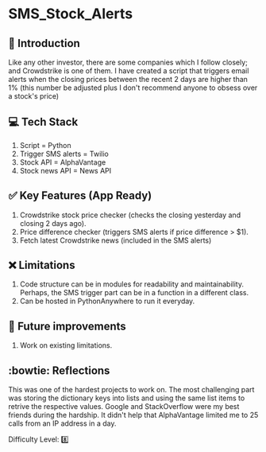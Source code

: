 # SMS_Stock_Alerts

## :book: Introduction
Like any other investor, there are some companies which I follow closely; and Crowdstrike is one of them. I have created a script that triggers email alerts when the closing prices between the recent 2 days are higher than 1% (this number be adjusted plus I don't recommend anyone to obsess over a stock's price)


## :computer: Tech Stack
1. Script = Python
2. Trigger SMS alerts = Twilio
3. Stock API = AlphaVantage
4. Stock news API = News API


## :white_check_mark: Key Features (App Ready)

1. Crowdstrike stock price checker (checks the closing yesterday and closing 2 days ago).
2. Price difference checker (triggers SMS alerts if price difference > $1).
3. Fetch latest Crowdstrike news (included in the SMS alerts)

  
## :x: Limitations

1. Code structure can be in modules for readability and maintainability. Perhaps, the SMS trigger part can be in a function in a different class.
2. Can be hosted in PythonAnywhere to run it everyday.

## :runner: Future improvements

1. Work on existing limitations.


## :bowtie: Reflections
This was one of the hardest projects to work on. The most challenging part was storing the dictionary keys into lists and using the same list items to retrive the respective values. Google and StackOverflow were my best friends during the hardship. It didn't help that AlphaVantage limited me to 25 calls from an IP address in a day.


Difficulty Level: 8️⃣
